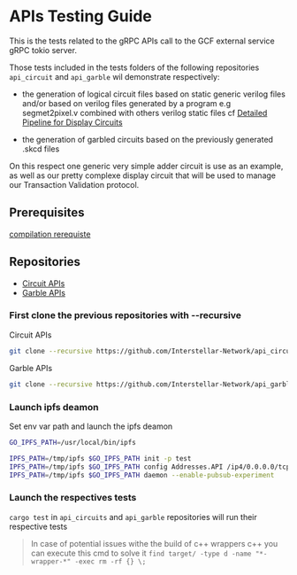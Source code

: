 # APIs Testing Guide

This is the tests related to the gRPC APIs call to the GCF external service gRPC tokio server.


Those tests included in the tests folders of the following repositories `api_circuit` and `api_garble` wil demonstrate respectively:

- the generation of logical circuit files based on static generic verilog files and/or based on verilog files generated by a program e.g segmet2pixel.v combined with others verilog static files
cf [Detailed Pipeline for Display Circuits](./GCF_pipeline_detailed.md)

- the generation of garbled circuits based on the previously generated .skcd files

On this respect one generic very simple adder circuit is use as an example, as well as our pretty complexe display circuit that will be used to manage our Transaction Validation protocol.


## Prerequisites

[compilation rerequiste](./compilation_prerequisite.md)

## Repositories

- [Circuit APIs](https://github.com/Interstellar-Network/api_circuits)
- [Garble APIs](https://github.com/Interstellar-Network/api_garble)

### First clone the previous repositories with --recursive

Circuit APIs
```sh
git clone --recursive https://github.com/Interstellar-Network/api_circuits.git
```
Garble APIs
```sh
git clone --recursive https://github.com/Interstellar-Network/api_garble.git
```

### Launch ipfs deamon
Set env var path and launch the ipfs deamon
```sh
GO_IPFS_PATH=/usr/local/bin/ipfs

IPFS_PATH=/tmp/ipfs $GO_IPFS_PATH init -p test
IPFS_PATH=/tmp/ipfs $GO_IPFS_PATH config Addresses.API /ip4/0.0.0.0/tcp/5001 (to work with docker)
IPFS_PATH=/tmp/ipfs $GO_IPFS_PATH daemon --enable-pubsub-experiment
```

### Launch the respectives  tests

 `cargo test` in  `api_circuits` and `api_garble` repositories will run their respective tests

> In case of potential issues withe the build of c++ wrappers c++
you can execute this cmd to solve it `find target/ -type d -name "*-wrapper-*" -exec rm -rf {} \;`







